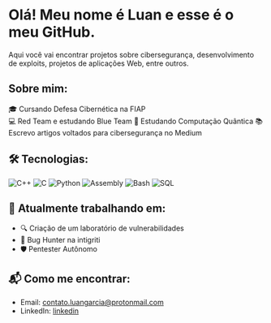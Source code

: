 # Olá! Meu nome é Luan e esse é o meu GitHub.
 
Aqui você vai encontrar projetos sobre cibersegurança, desenvolvimento de exploits, projetos de aplicações Web, entre outros.

## Sobre mim:
🎓 Cursando Defesa Cibernética na FIAP  
💻 Red Team e estudando Blue Team
🧠 Estudando Computação Quântica
📚 Escrevo artigos voltados para cibersegurança no Medium

## 🛠️ Tecnologias:  
![C++](https://img.shields.io/badge/-C++-00599C?style=flat&logo=c%2B%2B&logoColor=white)
![C](https://img.shields.io/badge/-C-000000?style=flat&logo=c&logoColor=white)
![Python](https://img.shields.io/badge/-Python-3776AB?style=flat&logo=python&logoColor=white)
![Assembly](https://img.shields.io/badge/-Assembly-6E4C13?style=flat&logo=gnu&logoColor=white)
![Bash](https://img.shields.io/badge/-Bash%20Script-4EAA25?style=flat&logo=gnubash&logoColor=white)
![SQL](https://img.shields.io/badge/-SQL-4479A1?style=flat&logo=mysql&logoColor=white)

## 🚧 Atualmente trabalhando em:
- 🔍 Criação de um laboratório de vulnerabilidades
- 🧪 Bug Hunter na intigriti
- 🛡️ Pentester Autônomo

## 📬 Como me encontrar:
- Email: contato.luangarcia@protonmail.com
- LinkedIn: [linkedin](https://www.linkedin.com/in/luan-garcia-018661260)
